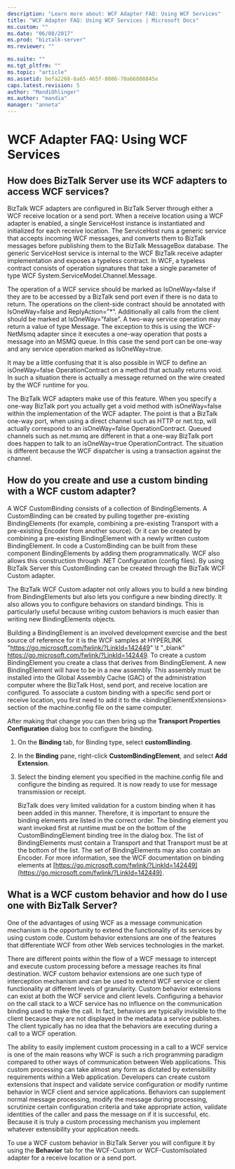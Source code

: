 ```yaml
---
description: "Learn more about: WCF Adapter FAQ: Using WCF Services"
title: "WCF Adapter FAQ: Using WCF Services | Microsoft Docs"
ms.custom: ""
ms.date: "06/08/2017"
ms.prod: "biztalk-server"
ms.reviewer: ""

ms.suite: ""
ms.tgt_pltfrm: ""
ms.topic: "article"
ms.assetid: befa2268-8a65-465f-8086-70a66808845e
caps.latest.revision: 5
author: "MandiOhlinger"
ms.author: "mandia"
manager: "anneta"
---
```

# WCF Adapter FAQ: Using WCF Services
## How does BizTalk Server use its WCF adapters to access WCF services?
 BizTalk WCF adapters are configured in BizTalk Server through either a WCF receive location or a send port. When a receive location using a WCF adapter is enabled, a single ServiceHost instance is instantiated and initialized for each receive location. The ServiceHost runs a generic service that accepts incoming WCF messages, and converts them to BizTalk messages before publishing them to the BizTalk MessageBox database. The generic ServiceHost service is internal to the WCF BizTalk receive adapter implementation and exposes a typeless contract. In WCF, a typeless contract consists of operation signatures that take a single parameter of type WCF System.ServiceModel.Channel.Message.

 The operation  of a WCF service should be marked as IsOneWay=false if they are to be accessed by a BizTalk send port even if there is no data to return. The operations on the client-side contract should be annotated with IsOneWay=false and ReplyAction=”*”.  Additionally all calls from the client should be marked at IsOneWay=”false”. A two-way service operation may return a value of type Message. The exception to this is using the WCF-NetMsmq adapter since it executes a one-way operation that posts a message into an MSMQ queue. In this case the send port can be one-way and any service operation marked as IsOneWay=true.

 It may be a little confusing that it is also possible in WCF to define an isOneWay=false OperationContract on a method that actually returns void. In such a situation there is actually a message returned on the wire created by the WCF runtime for you.

 The BizTalk WCF adapters make use of this feature. When you specify a one-way BizTalk port you actually get a void method with isOneWay=false within the implementation of the WCF adapter. The point is that a BizTalk one-way port, when using a direct channel such as HTTP or net.tcp, will actually correspond to an isOneWay=false OperationContract. Queued channels such as net.msmq are different in that a one-way BizTalk port does happen to talk to an isOneWay=true OperationContract. The situation is different because the WCF dispatcher is using a transaction against the channel.

## How do you create and use a custom binding with a WCF custom adapter?
 A WCF CustomBinding consists of a collection of BindingElements. A CustomBinding can be created by pulling together pre-existing BindingElements (for example, combining a pre-existing Transport with a pre-existing Encoder from another source). Or it can be created by combining a pre-existing BindingElement with a newly written custom BindingElement. In code a CustomBinding can be built from these component BindingElements by adding them programmatically. WCF also allows this construction through .NET Configuration (config files). By using BizTalk Server this CustomBinding can be created through the BizTalk WCF Custom adapter.

 The BizTalk WCF Custom adapter not only allows you to build a new binding from BindingElements but also lets you configure a new binding directly. It also allows you to configure behaviors on standard bindings. This is particularly useful because writing custom behaviors is much easier than writing new BindingElements objects.

 Building a BindingElement is an involved development exercise and the best source of reference for it is the WCF samples at  HYPERLINK "<https://go.microsoft.com/fwlink/?LinkId=142449>" \t "_blank" https://go.microsoft.com/fwlink/?LinkId=142449. To create a custom BindingElement you create a class that derives from BindingElement. A new BindingElement will have to be in a new assembly. This assembly must be installed into the Global Assembly Cache (GAC) of the administration computer where the BizTalk Host, send port, and receive location are configured. To associate a custom binding with a specific send port or receive location, you first need to add it to the \<bindingElementExtensions\> section of the machine.config file on the same computer.

 After making that change you can then bring up the **Transport Properties Configuration** dialog box to configure the binding.

1. On the **Binding** tab, for Binding type, select **customBinding**.

2. In the **Binding** pane, right-click **CustomBindingElement**, and select **Add Extension**.

3. Select the binding element you specified in the machine.config file and configure the binding as required. It is now ready to use for message transmission or receipt.

   BizTalk does very limited validation for a custom binding when it has been added in this manner. Therefore, it is important to ensure the binding elements are listed in the correct order. The binding element you want invoked first at runtime must be on the bottom of the CustomBindingElement binding tree in the dialog box. The list of BindingElements must contain a Transport and that Transport must be at the bottom of the list. The set of BindingElements may also contain an Encoder. For more information, see the WCF documentation on binding elements at [https://go.microsoft.com/fwlink/?LinkId=142449](https://go.microsoft.com/fwlink/?LinkId=142449).

## What is a WCF custom behavior and how do I use one with BizTalk Server?
 One of the advantages of using WCF as a message communication mechanism is the opportunity to extend the functionality of its services by using custom code. Custom behavior extensions are one of the features that differentiate WCF from other Web services technologies in the market.

 There are different points within the flow of a WCF message to intercept and execute custom processing before a message reaches its final destination. WCF custom behavior extensions are one such type of interception mechanism and can be used to extend WCF service or client functionality at different levels of granularity. Custom behavior extensions can exist at both the WCF service and client levels. Configuring a behavior on the call stack to a WCF service has no influence on the communication binding used to make the call. In fact, behaviors are typically invisible to the client because they are not displayed in the metadata a service publishes. The client typically has no idea that the behaviors are executing during a call to a WCF operation.

 The ability to easily implement custom processing in a call to a WCF service is one of the main reasons why WCF is such a rich programming paradigm compared to other ways of communication between Web applications. This custom processing can take almost any form as dictated by extensibility requirements within a Web application. Developers can create custom extensions that inspect and validate service configuration or modify runtime behavior in WCF client and service applications. Behaviors can supplement normal message processing, modify the message during processing, scrutinize certain configuration criteria and take appropriate action, validate identities of the caller and pass the message on if it is successful, etc. Because it is truly a custom processing mechanism you implement whatever extensibility your application needs.

 To use a WCF custom behavior in BizTalk Server you will configure it by using the **Behavior** tab for the WCF-Custom or WCF-CustomIsolated adapter for a receive location or a send port.
